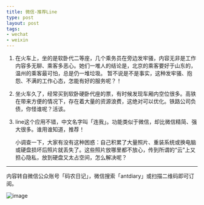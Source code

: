 ```yaml
---
title: 微信-推荐Line
type: post
layout: post
tags:
- wechat
- weixin
---
```


1. 在火车上，坐的是软卧代二等座，几个乘务员在旁边发牢骚，内容无非是工作内容多无聊、乘客多恶心。她们一堆人的结论是，北京的乘客要好于山东的，温州的乘客最可怕，总是仍一堆垃圾。
暂不说是不是事实，这种发牢骚、抱怨、不满的工作心态，怎能有好的服务呢？！

2. 坐火车久了，经常买到软卧硬卧代座的票，有时候发现车厢内空位很多。高铁在带来方便的情况下，存在着大量的资源浪费，这绝对可以优化。铁路公司负债，你怪谁呢？活该。

3. line这个应用不错，中文名字叫「连我」。功能类似于微信，却比微信精简、强大很多。谁用谁知道，推荐！

    小调查一下，大家有没有这种困惑：自己积累了大量照片、重装系统或换电脑或硬盘损坏后照片就丢失了。这些照片放哪里都不放心，传到所谓的“云”上又担心隐私，放到硬盘又太占空间，怎么解决呢？

----
内容转自微信公众账号「码农日记」，微信搜索「antdiary」或扫描二维码即可订阅。

![image](http://pic.yupoo.com/nourl/CJby8bx8/small.jpg)
